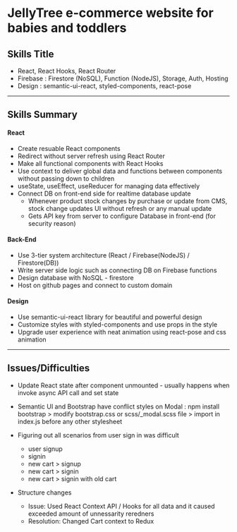 # JellyTree e-commerce website for babies and toddlers

## Skills Title
- React, React Hooks, React Router
- Firebase : Firestore (NoSQL), Function (NodeJS), Storage, Auth, Hosting
- Design : semantic-ui-react, styled-components, react-pose
---

## Skills Summary
#### React
- Create resuable React components
- Redirect without server refresh using React Router
- Make all functional components with React Hooks
- Use context to deliver global data and functions between components without passing down to children
- useState, useEffect, useReducer for managing data effectively
- Connect DB on front-end side for realtime database update
  - Whenever product stock changes by purchase or update from CMS, stock change updates UI without refresh or any manual update
  - Gets API key from server to configure Database in front-end 
  (for security reason)
#### Back-End
- Use 3-tier system architecture (React / Firebase(NodeJS) / Firestore(DB))
- Write server side logic such as connecting DB on Firebase functions
- Design database with NoSQL - firestore
- Host on github pages and connect to custom domain
#### Design
- Use semantic-ui-react library for beautiful and powerful design
- Customize styles with styled-components and use props in the style
- Upgrade user experience with neat animation using react-pose and css animation
---

## Issues/Difficulties
- Update React state after component unmounted - usually happens when invoke async API call and set state
- Semantic UI and Bootstrap have conflict styles on Modal : npm install bootstrap > modify bootstrap.css or scss/_modal.scss file > import in index.js before any other stylesheet

- Figuring out all scenarios from user sign in was difficult 
  - user signup
  - signin
  - new cart > signup
  - new cart > signin
  - new cart > signin with old cart

- Structure changes
  - Issue: Used React Context API / Hooks for all data and it caused exceeded amount of unnessarity reredners
  - Resolution: Changed Cart context to Redux